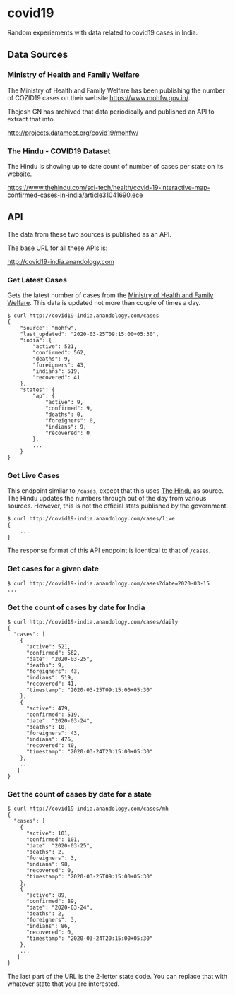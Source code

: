 # covid19

Random experiements with data related to covid19 cases in India.

## Data Sources

### Ministry of Health and Family Welfare

The Ministry of Health and Family Welfare has been publishing the number of COZID19 cases on their website https://www.mohfw.gov.in/.

Thejesh GN has archived that data periodically and published an API to extract that info.

http://projects.datameet.org/covid19/mohfw/

### The Hindu - COVID19 Dataset

The Hindu is showing up to date count of number of cases per state on its website.

https://www.thehindu.com/sci-tech/health/covid-19-interactive-map-confirmed-cases-in-india/article31041690.ece

## API

The data from these two sources is published as an API. 

The base URL for all these APIs is:

http://covid19-india.anandology.com

### Get Latest Cases


Gets the latest number of cases from the [Ministry of Health and Family Welfare][mohfw]. This data is updated not more than couple of times a day.

[mohfw]: https://www.mohfw.gov.in/

```
$ curl http://covid19-india.anandology.com/cases
{
	"source": "mohfw",
	"last_updated": "2020-03-25T09:15:00+05:30",
	"india": {
	    "active": 521,
	    "confirmed": 562,
	    "deaths": 9,
	    "foreigners": 43,
	    "indians": 519,
	    "recovered": 41
	},
	"states": {
		"ap": {
			"active": 9,
			"confirmed": 9,
			"deaths": 0,
			"foreigners": 0,
			"indians": 9,
			"recovered": 0				
		},
		...
	}
}
```

### Get Live Cases

This endpoint similar to `/cases`, except that this uses [The Hindu][thehindu] as source. The Hindu updates the numbers through out of the day from various sources. However, this is not the official stats published by the government.

```
$ curl http://covid19-india.anandology.com/cases/live
{
	...
}
```

The response format of this API endpoint is identical to that of `/cases`.


[thehindu]: https://www.thehindu.com/sci-tech/health/covid-19-interactive-map-confirmed-cases-in-india/article31041690.ece

### Get cases for a given date

```
$ curl http://covid19-india.anandology.com/cases?date=2020-03-15
...
```

### Get the count of cases by date for India

```
$ curl http://covid19-india.anandology.com/cases/daily
{
  "cases": [
    {
      "active": 521,
      "confirmed": 562,
      "date": "2020-03-25",
      "deaths": 9,
      "foreigners": 43,
      "indians": 519,
      "recovered": 41,
      "timestamp": "2020-03-25T09:15:00+05:30"
    },
    {
      "active": 479,
      "confirmed": 519,
      "date": "2020-03-24",
      "deaths": 10,
      "foreigners": 43,
      "indians": 476,
      "recovered": 40,
      "timestamp": "2020-03-24T20:15:00+05:30"
    },
    ...
   ]
}
```

### Get the count of cases by date for a state

```
$ curl http://covid19-india.anandology.com/cases/mh
{
  "cases": [
    {
      "active": 101,
      "confirmed": 101,
      "date": "2020-03-25",
      "deaths": 2,
      "foreigners": 3,
      "indians": 98,
      "recovered": 0,
      "timestamp": "2020-03-25T09:15:00+05:30"
    },
    {
      "active": 89,
      "confirmed": 89,
      "date": "2020-03-24",
      "deaths": 2,
      "foreigners": 3,
      "indians": 86,
      "recovered": 0,
      "timestamp": "2020-03-24T20:15:00+05:30"
    },
    ...
   ]
}
```

The last part of the URL is the 2-letter state code. You can replace that with whatever state that you are interested.
